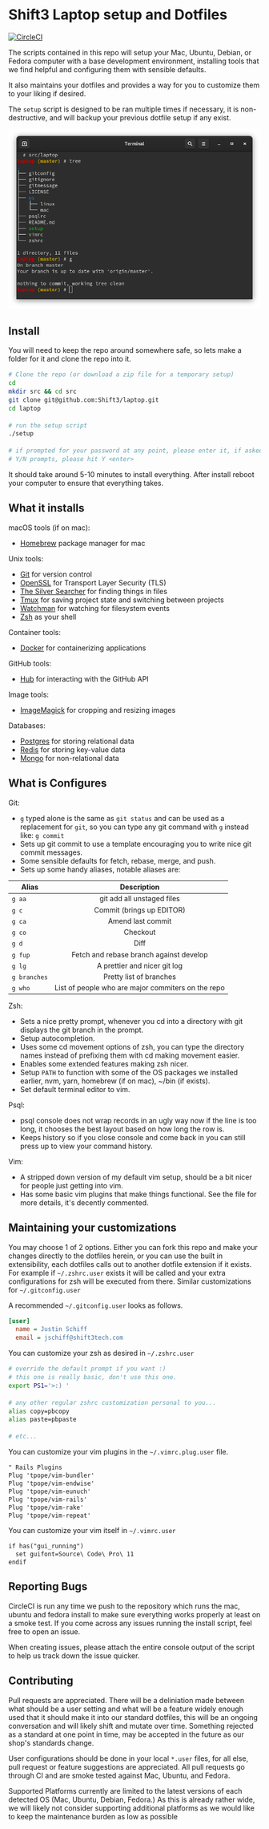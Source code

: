 Shift3 Laptop setup and Dotfiles
================================

[![CircleCI](https://circleci.com/gh/Shift3/laptop.svg?style=svg&circle-token=e273355c5438b649729962059454a44bd2b255a4)](https://circleci.com/gh/Shift3/laptop)

The scripts contained in this repo will setup your Mac, Ubuntu, Debian, or
Fedora computer with a base development environment, installing tools that we
find helpful and configuring them with sensible defaults.

It also maintains your dotfiles and provides a way for you to customize them to
your liking if desired.

The `setup` script is designed to be ran multiple times if necessary, it is
non-destructive, and will backup your previous dotfile setup if any exist.

![screen](img/screen.png)

Install
-------

You will need to keep the repo around somewhere safe, so lets make a folder for
it and clone the repo into it.

```sh
# Clone the repo (or download a zip file for a temporary setup)
cd
mkdir src && cd src
git clone git@github.com:Shift3/laptop.git
cd laptop

# run the setup script
./setup

# if prompted for your password at any point, please enter it, if asked any
# Y/N prompts, please hit Y <enter>
```

It should take around 5-10 minutes to install everything. After install reboot
your computer to ensure that everything takes. 


What it installs
----------------

macOS tools (if on mac):

* [Homebrew] package manager for mac

[Homebrew]: http://brew.sh/

Unix tools:

* [Git] for version control
* [OpenSSL] for Transport Layer Security (TLS)
* [The Silver Searcher] for finding things in files
* [Tmux] for saving project state and switching between projects
* [Watchman] for watching for filesystem events
* [Zsh] as your shell

[Git]: https://git-scm.com/
[OpenSSL]: https://www.openssl.org/
[The Silver Searcher]: https://github.com/ggreer/the_silver_searcher
[Tmux]: http://tmux.github.io/
[Watchman]: https://facebook.github.io/watchman/
[Zsh]: http://www.zsh.org/

Container tools:

* [Docker] for containerizing applications

[Docker]: https://www.docker.com/

GitHub tools:

* [Hub] for interacting with the GitHub API

[Hub]: http://hub.github.com/

Image tools:

* [ImageMagick] for cropping and resizing images

[ImageMagick]: https://imagemagick.org/index.php

Databases:

* [Postgres] for storing relational data
* [Redis] for storing key-value data
* [Mongo] for non-relational data

[Postgres]: http://www.postgresql.org/
[Redis]: http://redis.io/
[Mongo]: https://www.mongodb.com/

What is Configures
------------------

Git:

* `g` typed alone is the same as `git status` and can be used as a replacement
  for `git`, so you can type any git command with `g` instead like: `g commit`
* Sets up git commit to use a template encouraging you to write nice git commit
  messages.
* Some sensible defaults for fetch, rebase, merge, and push.
* Sets up some handy aliases, notable aliases are:

| Alias         | Description                                        |
| ------------- |:--------------------------------------------------:|
| `g aa`        | git add all unstaged files                         |
| `g c`         | Commit (brings up EDITOR)                          |
| `g ca`        | Amend last commit                                  |
| `g co`        | Checkout                                           |
| `g d`         | Diff                                               |
| `g fup`       | Fetch and rebase branch against develop            |
| `g lg`        | A prettier and nicer git log                       |
| `g branches`  | Pretty list of branches                            |
| `g who`       | List of people who are major commiters on the repo |

Zsh:

* Sets a nice pretty prompt, whenever you cd into a directory with git displays
  the git branch in the prompt.
* Setup autocompletion.
* Uses some cd movement options of zsh, you can type the directory names instead
  of prefixing them with cd making movement easier.
* Enables some extended features making zsh nicer.
* Setup `PATH` to function with some of the OS packages we installed earlier,
  nvm, yarn, homebrew (if on mac), ~/bin (if exists).
* Set default terminal editor to vim.

Psql:

* psql console does not wrap records in an ugly way now if the line is too long,
  it chooses the best layout based on how long the row is.
* Keeps history so if you close console and come back in you can still press up
  to view your command history.

Vim:

* A stripped down version of my default vim setup, should be a bit nicer for
  people just getting into vim.
* Has some basic vim plugins that make things functional. See the file for more
  details, it's decently commented.

Maintaining your customizations
-------------------------------

You may choose 1 of 2 options. Either you can fork this repo and make your
changes directly to the dotfiles herein, or you can use the built in
extensibility, each dotfiles calls out to another dotfile extension if it
exists. For example if `~/.zshrc.user` exists it will be called and your extra
configurations for zsh will be executed from there. Similar customizations for
`~/.gitconfig.user` 

A recommended `~/.gitconfig.user` looks as follows.

```ini
[user]
  name = Justin Schiff
  email = jschiff@shift3tech.com
```

You can customize your zsh as desired in `~/.zshrc.user`

```sh
# override the default prompt if you want :)
# this one is really basic, don't use this one.
export PS1='>:) '

# any other regular zshrc customization personal to you...
alias copy=pbcopy
alias paste=pbpaste

# etc...
```

You can customize your vim plugins in the `~/.vimrc.plug.user` file.

```vim
" Rails Plugins
Plug 'tpope/vim-bundler'
Plug 'tpope/vim-endwise'
Plug 'tpope/vim-eunuch'
Plug 'tpope/vim-rails'
Plug 'tpope/vim-rake'
Plug 'tpope/vim-repeat'
```

You can customize your vim itself in `~/.vimrc.user`
```vim
if has("gui_running")
  set guifont=Source\ Code\ Pro\ 11
endif
```

Reporting Bugs
--------------

CircleCI is run any time we push to the repository which runs the mac, ubuntu
and fedora install to make sure everything works properly at least on a smoke
test. If you come across any issues running the install script, feel free to
open an issue.

When creating issues, please attach the entire console output of the script to
help us track down the issue quicker.

Contributing
------------

Pull requests are appreciated. There will be a deliniation made between what
should be a user setting and what will be a feature widely enough used that it
should make it into our standard dotfiles, this will be an ongoing conversation
and will likely shift and mutate over time. Something rejected as a standard at
one point in time, may be accepted in the future as our shop's standards change.

User configurations should be done in your local `*.user` files, for all else,
pull request or feature suggestions are appreciated. All pull requests go
through CI and are smoke tested against Mac, Ubuntu, and Fedora.

Supported Platforms currently are limited to the latest versions of each
detected OS (Mac, Ubuntu, Debian, Fedora.) As this is already rather wide, we
will likely not consider supporting additional platforms as we would like to
keep the maintenance burden as low as possible
